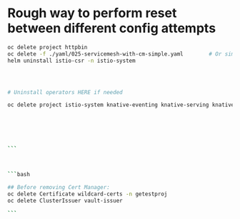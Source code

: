 # Rough way to perform reset between different config attempts




````bash
oc delete project httpbin
oc delete -f ./yaml/025-servicemesh-with-cm-simple.yaml        # Or similar file
helm uninstall istio-csr -n istio-system 




# Uninstall operators HERE if needed

oc delete project istio-system knative-eventing knative-serving knative-serving-ingress openshift-serverless






```



```bash

## Before removing Cert Manager:
oc delete Certificate wildcard-certs -n getestproj
oc delete ClusterIssuer vault-issuer

```